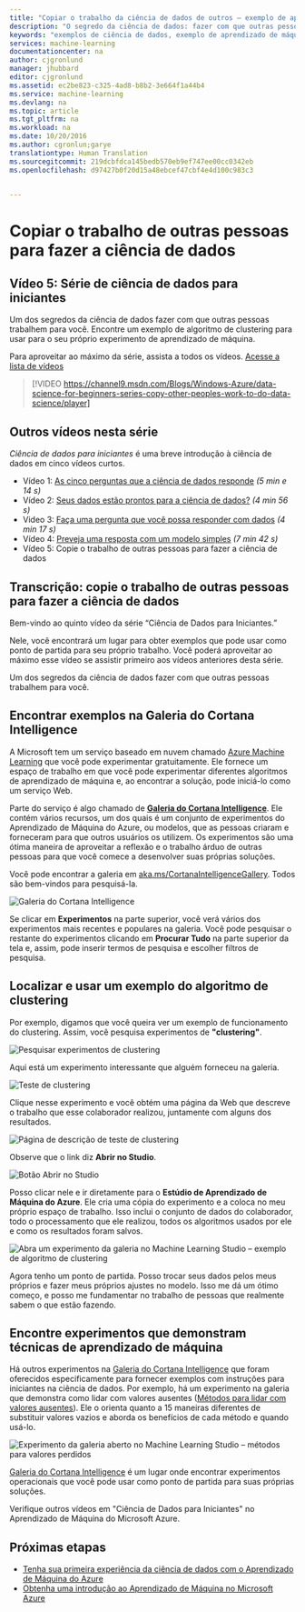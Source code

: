 ```yaml
---
title: "Copiar o trabalho da ciência de dados de outros – exemplo de aprendizado de máquina | Microsoft Docs"
description: "O segredo da ciência de dados: fazer com que outras pessoas trabalhem para você. Veja exemplos na Cortana Analytics Gallery, como um exemplo de algoritmo de clustering."
keywords: "exemplos de ciência de dados, exemplo de aprendizado de máquina, algoritmo de clustering, exemplo de algoritmo de clustering"
services: machine-learning
documentationcenter: na
author: cjgronlund
manager: jhubbard
editor: cjgronlund
ms.assetid: ec2be823-c325-4ad8-b8b2-3e664f1a44b4
ms.service: machine-learning
ms.devlang: na
ms.topic: article
ms.tgt_pltfrm: na
ms.workload: na
ms.date: 10/20/2016
ms.author: cgronlun;garye
translationtype: Human Translation
ms.sourcegitcommit: 219dcbfdca145bedb570eb9ef747ee00cc0342eb
ms.openlocfilehash: d97427b0f20d15a48ebcef47cbf4e4d100c983c3


---
```

# <a name="copy-other-peoples-work-to-do-data-science"></a>Copiar o trabalho de outras pessoas para fazer a ciência de dados
## <a name="video-5-data-science-for-beginners-series"></a>Vídeo 5: Série de ciência de dados para iniciantes
Um dos segredos da ciência de dados fazer com que outras pessoas trabalhem para você. Encontre um exemplo de algoritmo de clustering para usar para o seu próprio experimento de aprendizado de máquina.

Para aproveitar ao máximo da série, assista a todos os vídeos. [Acesse a lista de vídeos](#other-videos-in-this-series)

> [!VIDEO https://channel9.msdn.com/Blogs/Windows-Azure/data-science-for-beginners-series-copy-other-peoples-work-to-do-data-science/player]
> 
> 

## <a name="other-videos-in-this-series"></a>Outros vídeos nesta série
*Ciência de dados para iniciantes* é uma breve introdução à ciência de dados em cinco vídeos curtos.

* Vídeo 1: [As cinco perguntas que a ciência de dados responde](machine-learning-data-science-for-beginners-the-5-questions-data-science-answers.md) *(5 min e 14 s)*
* Vídeo 2: [Seus dados estão prontos para a ciência de dados?](machine-learning-data-science-for-beginners-is-your-data-ready-for-data-science.md) *(4 min 56 s)*
* Video 3: [Faça uma pergunta que você possa responder com dados](machine-learning-data-science-for-beginners-ask-a-question-you-can-answer-with-data.md) *(4 min 17 s)*
* Vídeo 4: [Preveja uma resposta com um modelo simples](machine-learning-data-science-for-beginners-predict-an-answer-with-a-simple-model.md) *(7 min 42 s)*
* Vídeo 5: Copie o trabalho de outras pessoas para fazer a ciência de dados

## <a name="transcript-copy-other-peoples-work-to-do-data-science"></a>Transcrição: copie o trabalho de outras pessoas para fazer a ciência de dados
Bem-vindo ao quinto vídeo da série “Ciência de Dados para Iniciantes.”

Nele, você encontrará um lugar para obter exemplos que pode usar como ponto de partida para seu próprio trabalho. Você poderá aproveitar ao máximo esse vídeo se assistir primeiro aos vídeos anteriores desta série.

Um dos segredos da ciência de dados fazer com que outras pessoas trabalhem para você.

## <a name="find-examples-in-the-cortana-intelligence-gallery"></a>Encontrar exemplos na Galeria do Cortana Intelligence
A Microsoft tem um serviço baseado em nuvem chamado [Azure Machine Learning](https://azure.microsoft.com/services/machine-learning/) que você pode experimentar gratuitamente. Ele fornece um espaço de trabalho em que você pode experimentar diferentes algoritmos de aprendizado de máquina e, ao encontrar a solução, pode iniciá-lo como um serviço Web.

Parte do serviço é algo chamado de **[Galeria do Cortana Intelligence](http://aka.ms/CortanaIntelligenceGallery)**. Ele contém vários recursos, um dos quais é um conjunto de experimentos do Aprendizado de Máquina do Azure, ou modelos, que as pessoas criaram e forneceram para que outros usuários os utilizem. Os experimentos são uma ótima maneira de aproveitar a reflexão e o trabalho árduo de outras pessoas para que você comece a desenvolver suas próprias soluções.

Você pode encontrar a galeria em [aka.ms/CortanaIntelligenceGallery](http://aka.ms/CortanaIntelligenceGallery). Todos são bem-vindos para pesquisá-la.

![Galeria do Cortana Intelligence](./media/machine-learning-data-science-for-beginners-copy-other-peoples-work-to-do-data-science/cortana-intelligence-gallery.png)

Se clicar em **Experimentos** na parte superior, você verá vários dos experimentos mais recentes e populares na galeria. Você pode pesquisar o restante do experimentos clicando em **Procurar Tudo** na parte superior da tela e, assim, pode inserir termos de pesquisa e escolher filtros de pesquisa.

## <a name="find-and-use-a-clustering-algorithm-example"></a>Localizar e usar um exemplo do algoritmo de clustering
Por exemplo, digamos que você queira ver um exemplo de funcionamento do clustering. Assim, você pesquisa experimentos de **"clustering"**.

![Pesquisar experimentos de clustering](./media/machine-learning-data-science-for-beginners-copy-other-peoples-work-to-do-data-science/search-for-clustering-experiments.png)

Aqui está um experimento interessante que alguém forneceu na galeria.

![Teste de clustering](./media/machine-learning-data-science-for-beginners-copy-other-peoples-work-to-do-data-science/clustering-experiment.png)

Clique nesse experimento e você obtém uma página da Web que descreve o trabalho que esse colaborador realizou, juntamente com alguns dos resultados.

![Página de descrição de teste de clustering](./media/machine-learning-data-science-for-beginners-copy-other-peoples-work-to-do-data-science/clustering-experiment-description-page.png)

Observe que o link diz **Abrir no Studio**.

![Botão Abrir no Studio](./media/machine-learning-data-science-for-beginners-copy-other-peoples-work-to-do-data-science/open-in-studio.png)

Posso clicar nele e ir diretamente para o **Estúdio de Aprendizado de Máquina do Azure**. Ele cria uma cópia do experimento e a coloca no meu próprio espaço de trabalho. Isso inclui o conjunto de dados do colaborador, todo o processamento que ele realizou, todos os algoritmos usados por ele e como os resultados foram salvos.

![Abra um experimento da galeria no Machine Learning Studio – exemplo de algoritmo de clustering](./media/machine-learning-data-science-for-beginners-copy-other-peoples-work-to-do-data-science/cluster-experiment-open-in-studio.png)

Agora tenho um ponto de partida. Posso trocar seus dados pelos meus próprios e fazer meus próprios ajustes no modelo. Isso me dá um ótimo começo, e posso me fundamentar no trabalho de pessoas que realmente sabem o que estão fazendo.

## <a name="find-experiments-that-demonstrate-machine-learning-techniques"></a>Encontre experimentos que demonstram técnicas de aprendizado de máquina
Há outros experimentos na [Galeria do Cortana Intelligence](http://aka.ms/CortanaIntelligenceGallery) que foram oferecidos especificamente para fornecer exemplos com instruções para iniciantes na ciência de dados. Por exemplo, há um experimento na galeria que demonstra como lidar com valores ausentes ([Métodos para lidar com valores ausentes](https://gallery.cortanaintelligence.com/Experiment/Methods-for-handling-missing-values-1)). Ele o orienta quanto a 15 maneiras diferentes de substituir valores vazios e aborda os benefícios de cada método e quando usá-lo.

![Experimento da galeria aberto no Machine Learning Studio – métodos para valores perdidos](./media/machine-learning-data-science-for-beginners-copy-other-peoples-work-to-do-data-science/experiment-methods-for-handling-missing-values.png)

[Galeria do Cortana Intelligence](http://aka.ms/CortanaIntelligenceGallery) é um lugar onde encontrar experimentos operacionais que você pode usar como ponto de partida para suas próprias soluções.

Verifique outros vídeos em "Ciência de Dados para Iniciantes" no Aprendizado de Máquina do Microsoft Azure.

## <a name="next-steps"></a>Próximas etapas
* [Tenha sua primeira experiência da ciência de dados com o Aprendizado de Máquina do Azure](machine-learning-create-experiment.md)
* [Obtenha uma introdução ao Aprendizado de Máquina no Microsoft Azure](machine-learning-what-is-machine-learning.md)




<!--HONumber=Nov16_HO3-->


